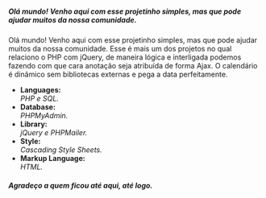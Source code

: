 <h5>Olá mundo! Venho aqui com esse projetinho simples, mas que pode ajudar muitos da nossa comunidade.</h5>
<p>Olá mundo! Venho aqui com esse projetinho simples, mas que pode ajudar muitos da nossa comunidade.
Esse é mais um dos projetos no qual relaciono o PHP com jQuery, de maneira lógica e interligada podemos fazendo com que cara anotação seja atribuída de forma Ajax.
O calendário é dinâmico sem bibliotecas externas e pega a data perfeitamente.</p>



<ul>
<li>
  <strong>Languages: <br /></strong>
  <i>PHP e SQL.</i>
 </li>

<li>
  <strong>Database: </br /></strong>
  <i>PHPMyAdmin.</i>
</li>

<li>
  <strong>Library: <br /></strong>
  <i>jQuery e PHPMailer.</i>
</li>

<li>
  <strong>Style: <br /></strong>
  <i>Cascading Style Sheets.</i>
</li>

<li>
  <strong>Markup Language: <br /></strong>
  <i>HTML.</i>
</li>
</ul>

<h5>Agradeço a quem ficou até aqui, até logo.</h5>
